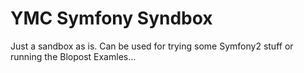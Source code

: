 YMC Symfony Syndbox
========================

Just a sandbox as is. Can be used for trying some Symfony2 stuff or running the Blopost Examles... 